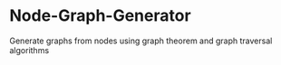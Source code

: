 # Node-Graph-Generator
Generate graphs from nodes using graph theorem and graph traversal algorithms
